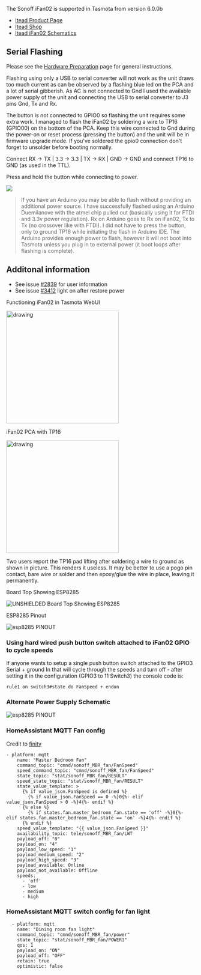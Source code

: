 The Sonoff iFan02 is supported in Tasmota from version 6.0.0b

* [Itead Product Page](http://sonoff.itead.cc/en/products/appliances/sonoff-ifan02)
* [Itead Shop](https://www.itead.cc/sonoff-ifan02-wifi-smart-ceiling-fan-with-light.html)
* [Itead iFan02 Schematics](https://github.com/arendst/arendst.github.io/blob/master/media/ifan02/iFan02Schematics.pdf)

## Serial Flashing

Please see the [Hardware Preparation](installation/Hardware-Preparation) page for general instructions.

Flashing using only a USB to serial converter will not work as the unit draws too much current as can be observed by a flashing blue led on the PCA and a lot of serial gibberish. As AC is not connected to Gnd I used the available power supply of the unit and connecting the USB to serial converter to J3 pins Gnd, Tx and Rx.

The button is not connected to GPIO0 so flashing the unit requires some extra work. I managed to flash the iFan02 by soldering a wire to TP16 (GPIO00) on the bottom of the PCA. Keep this wire connected to Gnd during the power-on or reset process (pressing the button) and the unit will be in firmware upgrade mode. If you've soldered the gpio0 connection don't forget to unsolder before booting normally.  

Connect RX -> TX | 3.3 -> 3.3 | TX -> RX | GND -> GND  and connect TP16 to GND (as used in the TTL). 

Press and hold the button while connecting to power.

![](https://user-images.githubusercontent.com/34340210/57892049-9f0e5200-780b-11e9-9beb-14125dd9d4c9.jpg)

> If you have an Arduino you may be able to flash without providing an additional power source. I have successfully flashed using an Arduino Duemilanove with the atmel chip pulled out (basically using it for FTDI and 3.3v power regulation). Rx on Arduino goes to Rx on iFan02, Tx to Tx (no crossover like with FTDI). I did not have to press the button, only to ground TP16 while initiating the flash in Arduino IDE. The Arduino provides enough power to flash, however it will not boot into Tasmota unless you plug in to external power (it boot loops after flashing is complete).

## Additonal information
* See issue [#2839](https://github.com/arendst/Tasmota/issues/2839) for user information
* See issue [#3412](https://github.com/arendst/Tasmota/issues/3412) light on after restore power

Functioning iFan02 in Tasmota WebUI

<img src="https://user-images.githubusercontent.com/32016319/42774826-69493298-8950-11e8-8d7c-080df49d584f.png" alt="drawing" width="300">

iFan02 PCA with TP16 

<img src="https://user-images.githubusercontent.com/32016319/42733081-30196220-8849-11e8-8c97-e3aa31796d47.png" alt="drawing" width="300px">

Two users report the TP16 pad lifting after soldering a wire to ground as shown in picture.  This renders it useless.  It may be better to use a pogo pin contact, bare wire or solder and then epoxy/glue the wire in place, leaving it permanently.

Board Top Showing ESP8285

![UNSHIELDED Board Top Showing ESP8285](https://user-images.githubusercontent.com/24206271/42735638-e8f4ac6a-8825-11e8-8fa8-84d4edc633a6.png)

ESP8285 Pinout 

![esp8285 PINOUT](https://user-images.githubusercontent.com/24206271/42735641-ec448494-8825-11e8-82e8-78d97bd3a087.png)

### Using hard wired push button switch attached to iFan02 GPIO to cycle speeds

If anyone wants to setup a single push button switch attached to the GPIO3 Serial + ground In that will cycle through the speeds and turn off - after setting it in the configuration (GPIO3 to 11 Switch3) the console code is: 

`rule1 on switch3#state do FanSpeed + endon`

### Alternate Power Supply Schematic

![esp8285 PINOUT](https://user-images.githubusercontent.com/24206271/43140236-857bc724-8f21-11e8-87c0-6f3688cb5eb0.gif)

### HomeAssistant MQTT Fan config

Credit to [finity](https://community.home-assistant.io/t/sonoff-ifan02-tasmota-mqtt-fan/64083/13)
```
- platform: mqtt  
    name: "Master Bedroom Fan"
    command_topic: "cmnd/sonoff_MBR_fan/FanSpeed"
    speed_command_topic: "cmnd/sonoff_MBR_fan/FanSpeed"    
    state_topic: "stat/sonoff_MBR_fan/RESULT"
    speed_state_topic: "stat/sonoff_MBR_fan/RESULT"
    state_value_template: >
      {% if value_json.FanSpeed is defined %}
        {% if value_json.FanSpeed == 0 -%}0{%- elif value_json.FanSpeed > 0 -%}4{%- endif %}
      {% else %}
        {% if states.fan.master_bedroom_fan.state == 'off' -%}0{%- elif states.fan.master_bedroom_fan.state == 'on' -%}4{%- endif %}
      {% endif %}
    speed_value_template: "{{ value_json.FanSpeed }}"
    availability_topic: tele/sonoff_MBR_fan/LWT
    payload_off: "0"
    payload_on: "4"
    payload_low_speed: "1"
    payload_medium_speed: "2"
    payload_high_speed: "3"
    payload_available: Online
    payload_not_available: Offline
    speeds:
      - 'off'
      - low
      - medium
      - high
```

### HomeAssistant MQTT switch config for fan light

```
  - platform: mqtt
    name: "Dining room fan light"
    command_topic: "cmnd/sonoff_MBR_fan/power"
    state_topic: "stat/sonoff_MBR_fan/POWER1"
    qos: 1
    payload_on: "ON"
    payload_off: "OFF"
    retain: true
    optimistic: false
```
